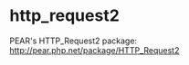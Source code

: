 http_request2
=============

PEAR's HTTP_Request2 package: http://pear.php.net/package/HTTP_Request2

